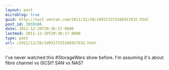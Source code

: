 ```yaml
---
layout: post
microblog: true
guid: http://twit.vmstan.com/2011/12/20/149317233166917632.html
post_id: 3039106
date: 2011-12-20T20:36:17-0600
lastmod: 2011-12-20T20:36:17-0600
type: post
url: /2011/12/20/149317233166917632.html
---
```

I've never watched this #StorageWars show before. I'm assuming it's about fibre channel vs iSCSI? SAN vs NAS?
